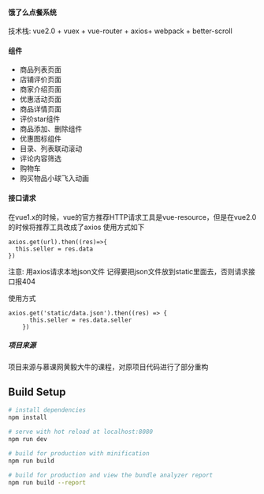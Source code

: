 #### 饿了么点餐系统
技术栈: vue2.0 + vuex + vue-router + axios+ webpack + better-scroll

#### 组件
-  商品列表页面
-  店铺评价页面
-  商家介绍页面
-  优惠活动页面
-  商品详情页面
-  评价star组件
-  商品添加、删除组件
-  优惠图标组件
-  目录、列表联动滚动
-  评论内容筛选
-  购物车
-  购买物品小球飞入动画
 
#### 接口请求
在vue1.x的时候，vue的官方推荐HTTP请求工具是vue-resource，但是在vue2.0的时候将推荐工具改成了axios
使用方式如下
```
axios.get(url).then((res)=>{
  this.seller = res.data
})
```
注意: 用axios请求本地json文件
记得要把json文件放到static里面去，否则请求接口报404 

使用方式
```
axios.get('static/data.json').then((res) => {
      this.seller = res.data.seller
    })
```    

##### 项目来源
项目来源与慕课网黄毅大牛的课程，对原项目代码进行了部分重构


## Build Setup

``` bash
# install dependencies
npm install

# serve with hot reload at localhost:8080
npm run dev

# build for production with minification
npm run build

# build for production and view the bundle analyzer report
npm run build --report
```
